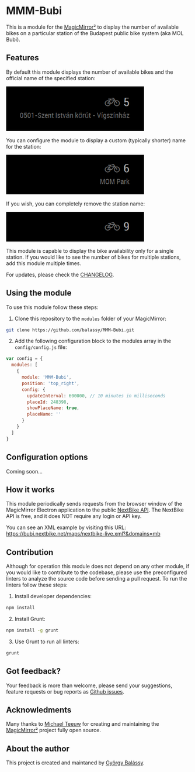 # MMM-Bubi

This is a module for the [MagicMirror²](https://github.com/MichMich/MagicMirror/) to display the number of available bikes on a particular station of the Budapest public bike system (aka MOL Bubi).

## Features

By default this module displays the number of available bikes and the official name of the specified station:

![](https://raw.githubusercontent.com/balassy/MMM-Bubi/master/doc/screenshot-default.png)

You can configure the module to display a custom (typically shorter) name for the station:

![](https://raw.githubusercontent.com/balassy/MMM-Bubi/master/doc/screenshot-custom-place-name.png)

If you wish, you can completely remove the station name:

![](https://raw.githubusercontent.com/balassy/MMM-Bubi/master/doc/screenshot-no-place-name.png)

This module is capable to display the bike availability only for a single station. If you would like to see the number of bikes for multiple stations, add this module multiple times.

For updates, please check the [CHANGELOG](https://github.com/balassy/MMM-Bubi/blob/master/CHANGELOG.md).

## Using the module

To use this module follow these steps:

1. Clone this repository to the `modules` folder of your MagicMirror:

```bash
git clone https://github.com/balassy/MMM-Bubi.git
```

2. Add the following configuration block to the modules array in the `config/config.js` file:

```js
var config = {
  modules: [
    {
      module: 'MMM-Bubi',
      position: 'top_right',
      config: {
        updateInterval: 600000, // 10 minutes in milliseconds
        placeId: 248398,
        showPlaceName: true,
        placeName: ''
      }
    }
  ]
}
```

## Configuration options

Coming soon...

## How it works

This module periodically sends requests from the browser window of the MagicMirror Electron application to the public [NextBike API](https://bubi.nextbike.net/maps/nextbike-live.json?&domains=mb). The NextBike API is free, and it does NOT require any login or API key.

You can see an XML example by visiting this URL: https://bubi.nextbike.net/maps/nextbike-live.xml?&domains=mb

## Contribution

Although for operation this module does not depend on any other module, if you would like to contribute to the codebase, please use the preconfigured linters to analyze the source code before sending a pull request. To run the linters follow these steps:

1. Install developer dependencies:

```bash
npm install
```

2. Install Grunt:

```bash
npm install -g grunt
```

3. Use Grunt to run all linters:

```bash
grunt
```

## Got feedback?

Your feedback is more than welcome, please send your suggestions, feature requests or bug reports as [Github issues](https://github.com/balassy/MMM-Bubi/issues).

## Acknowledments

Many thanks to [Michael Teeuw](https://github.com/MichMich) for creating and maintaining the [MagicMirror²](https://github.com/MichMich/MagicMirror/) project fully open source.

## About the author

This project is created and maintaned by [György Balássy](https://www.linkedin.com/in/balassy).
